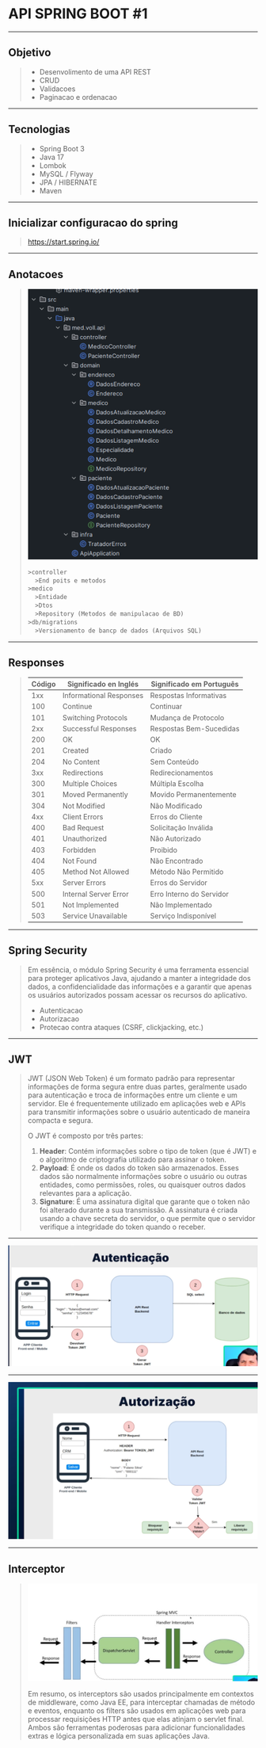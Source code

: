 # API SPRING BOOT #1

-----

## Objetivo

> - Desenvolimento de uma API REST
> - CRUD
> - Validacoes
> - Paginacao e ordenacao

----

## Tecnologias

> - Spring Boot 3
> - Java 17
> - Lombok
> - MySQL / Flyway
> - JPA / HIBERNATE
> - Maven

---

## Inicializar configuracao do spring 

> https://start.spring.io/

----

## Anotacoes

> ![](./imgs/diretorios.png)
>
> ```txt
> >controller
> 	>End poits e metodos
> >medico
> 	>Entidade
> 	>Dtos
> 	>Repository (Metodos de manipulacao de BD)
> >db/migrations
> 	>Versionamento de bancp de dados (Arquivos SQL)
> ```
>
> 

----

## Responses

> | Código | Significado en Inglés   | Significado em Português |
> | ------ | ----------------------- | ------------------------ |
> | 1xx    | Informational Responses | Respostas Informativas   |
> | 100    | Continue                | Continuar                |
> | 101    | Switching Protocols     | Mudança de Protocolo     |
> | 2xx    | Successful Responses    | Respostas Bem-Sucedidas  |
> | 200    | OK                      | OK                       |
> | 201    | Created                 | Criado                   |
> | 204    | No Content              | Sem Conteúdo             |
> | 3xx    | Redirections            | Redirecionamentos        |
> | 300    | Multiple Choices        | Múltipla Escolha         |
> | 301    | Moved Permanently       | Movido Permanentemente   |
> | 304    | Not Modified            | Não Modificado           |
> | 4xx    | Client Errors           | Erros do Cliente         |
> | 400    | Bad Request             | Solicitação Inválida     |
> | 401    | Unauthorized            | Não Autorizado           |
> | 403    | Forbidden               | Proibido                 |
> | 404    | Not Found               | Não Encontrado           |
> | 405    | Method Not Allowed      | Método Não Permitido     |
> | 5xx    | Server Errors           | Erros do Servidor        |
> | 500    | Internal Server Error   | Erro Interno do Servidor |
> | 501    | Not Implemented         | Não Implementado         |
> | 503    | Service Unavailable     | Serviço Indisponível     |

---

## Spring Security

> Em essência, o módulo Spring Security é uma ferramenta essencial para proteger aplicativos Java, ajudando a manter a integridade dos dados, a confidencialidade das informações e a garantir que apenas os usuários autorizados possam acessar os recursos do aplicativo.
>
> - Autenticacao
> - Autorizacao
> - Protecao contra ataques (CSRF, clickjacking, etc.)

---

## JWT

> JWT (JSON Web Token) é um formato padrão para representar informações de forma segura entre duas partes, geralmente usado para autenticação e troca de informações entre um cliente e um servidor. Ele é frequentemente utilizado em aplicações web e APIs para transmitir informações sobre o usuário autenticado de maneira compacta e segura.
>
> O JWT é composto por três partes:
>
> 1. **Header**: Contém informações sobre o tipo de token (que é JWT) e o algoritmo de criptografia utilizado para assinar o token.
> 2. **Payload**: É onde os dados do token são armazenados. Esses dados são normalmente informações sobre o usuário ou outras entidades, como permissões, roles, ou quaisquer outros dados relevantes para a aplicação.
> 3. **Signature**: É uma assinatura digital que garante que o token não foi alterado durante a sua transmissão. A assinatura é criada usando a chave secreta do servidor, o que permite que o servidor verifique a integridade do token quando o receber.

---

![](./imgs/jwt.png)

---

![](./imgs/jwt2.png)

------

## Interceptor

> ![](./imgs/interceptor.png)
>
> Em resumo, os interceptors são usados principalmente em contextos de middleware, como Java EE, para interceptar chamadas de método e eventos, enquanto os filters são usados em aplicações web para processar requisições HTTP antes que elas atinjam o servlet final. Ambos são ferramentas poderosas para adicionar funcionalidades extras e lógica personalizada em suas aplicações Java.
